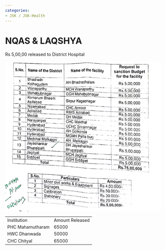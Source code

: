 ```yaml
---
categories:
- JSK / JSK-Health
---
```

# NQAS & LAQSHYA

Rs 5,00,00 released to District Hospital

![](../files/72fb08a5-1021-4740-b5bc-02f94f9cc103.png)  

  

|     |     |
| --- | --- |
| Institution | Amount Released |
| PHC Mahamutharam | 65000 |
| HWC Dhanwada | 50000 |
| CHC Chityal | 65000 |